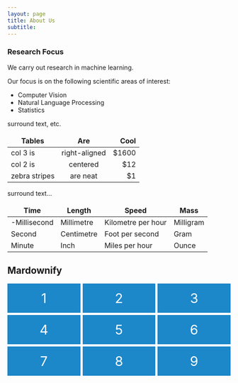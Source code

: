 ```yaml
---
layout: page
title: About Us
subtitle: 
---
```




### Research Focus

We carry out research in machine learning.

Our focus is on the following scientific areas of interest:

- Computer Vision
- Natural Language Processing 
- Statistics 

surround text, etc.

| Tables        | Are           | Cool  |
| ------------- |:-------------:| -----:|
| col 3 is      | right-aligned | $1600 |
| col 2 is      | centered      |   $12 |
| zebra stripes | are neat      |    $1 |

surround text...

<style>
td, th {
   border: none!important;
}
</style>


| Time         | Length        | Speed              | Mass         |
| ------------ | ------------- | ------------------ | ------------ |
| -Millisecond | Millimetre    | Kilometre per hour | Milligram    |
| Second       | Centimetre    | Foot per second    | Gram         |
| Minute       | Inch          | Miles per hour     | Ounce        |




## Mardownify


<html>
  <head>
    <title>Title of the document</title>
    <style>
      #grid {
        display: grid;
        grid-template-columns: repeat(auto-fill, minmax(150px, 1fr));
        grid-gap: 5px;
      }
      #grid > div {
        font-size: 30px;
        padding: .5em;
        color: #ffffff;
        background: #1c87c9;
        text-align: center;
      }
    </style>
  </head>
  <body>
    <div id="grid">
      <div>1</div>
      <div>2</div>
      <div>3</div>
      <div>4</div>
      <div>5</div>
      <div>6</div>
      <div>7</div>
      <div>8</div>
      <div>9</div>
    </div>
  </body>
</html>
